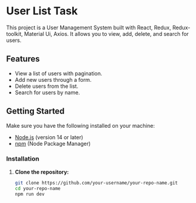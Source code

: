 # User List Task

This project is a User Management System built with React, Redux, Redux-toolkit, Material Ui, Axios. It allows you to view, add, delete, and search for users.

## Features

- View a list of users with pagination.
- Add new users through a form.
- Delete users from the list.
- Search for users by name.

## Getting Started

Make sure you have the following installed on your machine:

- [Node.js](https://nodejs.org/) (version 14 or later)
- [npm](https://www.npmjs.com/) (Node Package Manager)

### Installation

1. **Clone the repository:**

   ```bash
   git clone https://github.com/your-username/your-repo-name.git
   cd your-repo-name
   npm run dev
